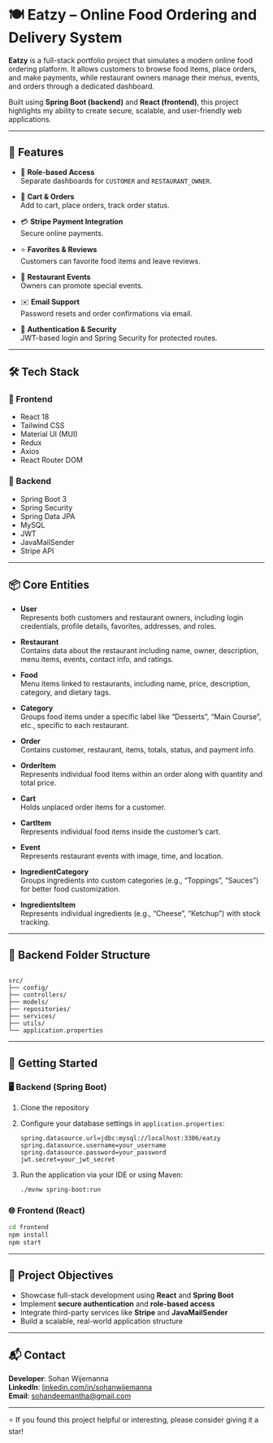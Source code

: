 # 🍽️ Eatzy – Online Food Ordering and Delivery System

**Eatzy** is a full-stack portfolio project that simulates a modern online food ordering platform. It allows customers to browse food items, place orders, and make payments, while restaurant owners manage their menus, events, and orders through a dedicated dashboard.

Built using **Spring Boot (backend)** and **React (frontend)**, this project highlights my ability to create secure, scalable, and user-friendly web applications.

---

## 🌟 Features

- 🔐 **Role-based Access**  
  Separate dashboards for `CUSTOMER` and `RESTAURANT_OWNER`.

- 🛒 **Cart & Orders**  
  Add to cart, place orders, track order status.

- 💳 **Stripe Payment Integration**  
  Secure online payments.

- ⭐ **Favorites & Reviews**  
  Customers can favorite food items and leave reviews.

- 🎉 **Restaurant Events**  
  Owners can promote special events.

- ✉️ **Email Support**  
  Password resets and order confirmations via email.

- 🧾 **Authentication & Security**  
  JWT-based login and Spring Security for protected routes.

---

## 🛠️ Tech Stack

### 🔗 Frontend
- React 18  
- Tailwind CSS  
- Material UI (MUI)  
- Redux  
- Axios  
- React Router DOM  

### 🔧 Backend
- Spring Boot 3  
- Spring Security  
- Spring Data JPA  
- MySQL  
- JWT  
- JavaMailSender  
- Stripe API  

---

## 📦 Core Entities

- **User**  
  Represents both customers and restaurant owners, including login credentials, profile details, favorites, addresses, and roles.

- **Restaurant**  
  Contains data about the restaurant including name, owner, description, menu items, events, contact info, and ratings.

- **Food**  
  Menu items linked to restaurants, including name, price, description, category, and dietary tags.

- **Category**  
  Groups food items under a specific label like “Desserts”, “Main Course”, etc., specific to each restaurant.

- **Order**  
  Contains customer, restaurant, items, totals, status, and payment info.

- **OrderItem**  
  Represents individual food items within an order along with quantity and total price.

- **Cart**  
  Holds unplaced order items for a customer.

- **CartItem**  
  Represents individual food items inside the customer’s cart.

- **Event**  
  Represents restaurant events with image, time, and location.

- **IngredientCategory**  
  Groups ingredients into custom categories (e.g., “Toppings”, “Sauces”) for better food customization.

- **IngredientsItem**  
  Represents individual ingredients (e.g., “Cheese”, “Ketchup”) with stock tracking.

---

## 📁 Backend Folder Structure

```

src/
├── config/
├── controllers/
├── models/
├── repositories/
├── services/
├── utils/
└── application.properties

````

---

## 🚀 Getting Started

### 🖥️ Backend (Spring Boot)

1. Clone the repository  
2. Configure your database settings in `application.properties`:
   ```properties
   spring.datasource.url=jdbc:mysql://localhost:3306/eatzy
   spring.datasource.username=your_username
   spring.datasource.password=your_password
   jwt.secret=your_jwt_secret

3. Run the application via your IDE or using Maven:

   ```bash
   ./mvnw spring-boot:run
   ```

### 🌐 Frontend (React)

```bash
cd frontend
npm install
npm start
```

---

## 🎯 Project Objectives

* Showcase full-stack development using **React** and **Spring Boot**
* Implement **secure authentication** and **role-based access**
* Integrate third-party services like **Stripe** and **JavaMailSender**
* Build a scalable, real-world application structure

---

## 📬 Contact

**Developer**: Sohan Wijemanna  
**LinkedIn**: [linkedin.com/in/sohanwijemanna](https://linkedin.com/in/sohanwijemanna)  
**Email**: [sohandeemantha@gmail.com](mailto:sohandeemantha@gmail.com)

---

⭐ If you found this project helpful or interesting, please consider giving it a star!

